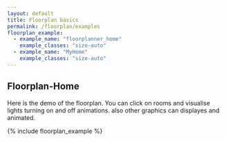 ```yaml
---
layout: default
title: Floorplan basics
permalink: /floorplan/examples
floorplan_example:
  - example_name: "floorplanner_home"
    example_classes: "size-auto"
  - example_name: "MyHome"
    example_classes: "size-auto"
---
```


## Floorplan-Home

Here is the demo of the floorplan. You can click on rooms and visualise lights turning on and off animations. also other graphics can displayes and animated.

{% include floorplan_example %}



